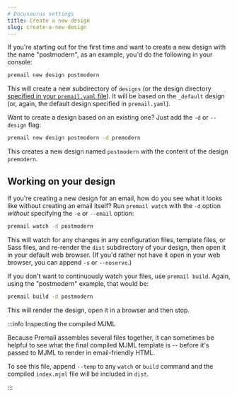 ```yaml
---
# Docusaurus settings
title: Create a new design
slug: create-a-new-design
---
```


If you're starting out for the first time and want to create a new design with
the name "postmodern", as an example, you'd do the following in your console:

```sh
premail new design postmodern
```

This will create a new subdirectory of `designs` (or the design directory
[specified in your `premail.yaml` file](/docs/overview/usage/project-settings)).
It will be based on the `_default` design (or, again, the default design
specified in `premail.yaml`).

Want to create a design based on an existing one? Just add the `-d` or
`--design` flag:

```sh
premail new design postmodern -d premodern
```

This creates a new design named `postmodern` with the content of the design
`premodern`.

## Working on your design

If you're creating a new design for an email, how do you see what it looks like
without creating an email itself? Run `premail watch` with the `-d` option
_without_ specifying the `-e` or `--email` option:

```sh
premail watch -d postmodern
```

This will watch for any changes in any configuration files, template files, or
Sass files, and re-render the `dist` subdirectory of your design, then open it
in your default web browser. (If you'd rather not have it open in your web
browser, you can append `-s` or `--noserve`.)

If you don't want to continuously watch your files, use `premail build`. Again,
using the "postmodern" example, that would be:

```sh
premail build -d postmodern
```

This will render the design, open it in a browser and then stop.

:::info Inspecting the compiled MJML

Because Premail assembles several files together, it can sometimes be helpful to
see what the final compiled MJML template is -- before it's passed to MJML to
render in email-friendly HTML.

To see this file, append `--temp` to any `watch` or `build` command and the
compiled `index.mjml` file will be included in `dist`.

:::
